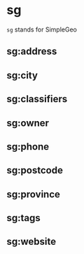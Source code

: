 # sg

`sg` stands for SimpleGeo

## sg:address

## sg:city

## sg:classifiers

## sg:owner

## sg:phone

## sg:postcode

## sg:province

## sg:tags

## sg:website